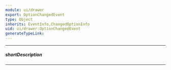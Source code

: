```yaml
---
module: ui/drawer
export: OptionChangedEvent
type: Object
inherits: EventInfo,ChangedOptionInfo
uid: ui/drawer:OptionChangedEvent
generateTypeLink: 
---
```

---
##### shortDescription
<!-- Description goes here -->

---
<!-- Description goes here -->